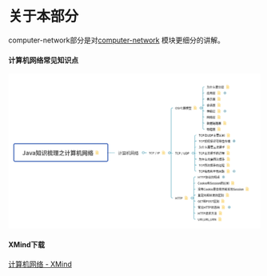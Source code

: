 # 关于本部分

computer-network部分是对[computer-network](https://github.com/guang19/framework-learning/blob/dev/computer-network/Computer-Network.md)
模块更细分的讲解。

#### 计算机网络常见知识点

![计算机网络截图](../../img/截图/计算机网络截图.png)

#### XMind下载

[计算机网络 - XMind](https://github.com/guang19/framework-learning/blob/dev/xmind_file/计算机网络.xmind)